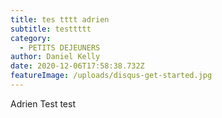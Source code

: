 ```yaml
---
title: tes tttt adrien
subtitle: testtttt
category:
  - PETITS DEJEUNERS
author: Daniel Kelly
date: 2020-12-06T17:58:38.732Z
featureImage: /uploads/disqus-get-started.jpg
---
```

Adrien Test test